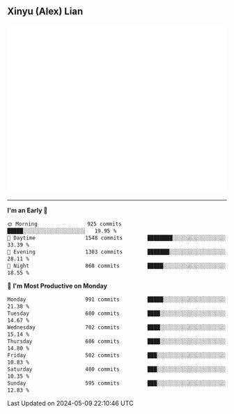 ## Xinyu (Alex) Lian

!["Alex"](metrics-main.svg)

---
<!--START_SECTION:waka-->
**I'm an Early 🐤** 

```text
🌞 Morning                925 commits         █████░░░░░░░░░░░░░░░░░░░░   19.95 % 
🌆 Daytime                1548 commits        ████████░░░░░░░░░░░░░░░░░   33.39 % 
🌃 Evening                1303 commits        ███████░░░░░░░░░░░░░░░░░░   28.11 % 
🌙 Night                  860 commits         █████░░░░░░░░░░░░░░░░░░░░   18.55 % 
```
📅 **I'm Most Productive on Monday** 

```text
Monday                   991 commits         █████░░░░░░░░░░░░░░░░░░░░   21.38 % 
Tuesday                  680 commits         ████░░░░░░░░░░░░░░░░░░░░░   14.67 % 
Wednesday                702 commits         ████░░░░░░░░░░░░░░░░░░░░░   15.14 % 
Thursday                 686 commits         ████░░░░░░░░░░░░░░░░░░░░░   14.80 % 
Friday                   502 commits         ███░░░░░░░░░░░░░░░░░░░░░░   10.83 % 
Saturday                 480 commits         ███░░░░░░░░░░░░░░░░░░░░░░   10.35 % 
Sunday                   595 commits         ███░░░░░░░░░░░░░░░░░░░░░░   12.83 % 
```



 Last Updated on 2024-05-09 22:10:46 UTC
<!--END_SECTION:waka-->
